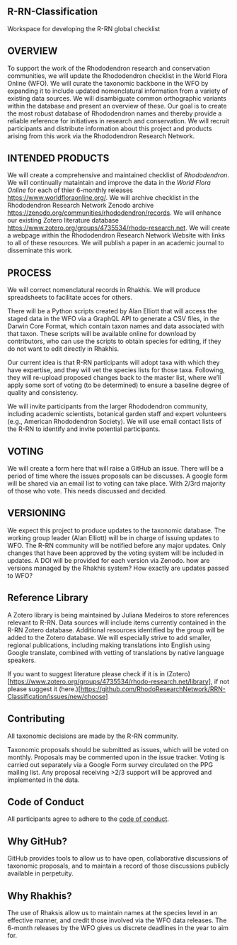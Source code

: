 ## R-RN-Classification
Workspace for developing the R-RN global checklist

## OVERVIEW

To support the work of the Rhododendron research and conservation communities, we will update the Rhododendron checklist in the World Flora Online (WFO). 
We will curate the taxonomic backbone in the WFO by expanding it to include updated nomenclatural information from a variety of existing data sources. 
We will disambiguate common orthographic variants within the database and present an overview of these.
Our goal is to create the most robust database of Rhododendron names and thereby provide a reliable reference for initiatives in research and conservation. 
We will recruit participants and distribute information about this project and products arising from this work via the Rhododendron Research Network.

## INTENDED PRODUCTS

We will create a comprehensive and maintained checklist of *_Rhododendron_*.
We will continually mataintain and improve the data in the *World Flora Online* for each of thier 6-monthly releases https://www.worldfloraonline.org/.
We will archive checklist in the Rhododendron Research Network Zenodo archive https://zenodo.org/communities/rhododendron/records.
We will enhance our existing Zotero literature database https://www.zotero.org/groups/4735534/rhodo-research.net. 
We will create a webpage within the Rhododendron Research Network Website with links to all of these resources. 
We will publish a paper in an academic journal to disseminate this work.

## PROCESS

We will correct nomenclatural records in Rhakhis.
We will produce spreadsheets to facilitate acces for others.

There will be a Python scripts created by Alan Elliott that will access the staged data in the WFO via a GraphQL API to generate a CSV files, in the Darwin Core Format, which contain taxon names and data associated with that taxon. These scripts will be available online for download by contributors, who can use the scripts to obtain species for editing, if they do not want to edit directly in Rhakhis. 

Our current idea is that R-RN participants will adopt taxa with which they have expertise, and they will vet the species lists for those taxa. 
Following, they will re-upload proposed changes back to the master list, where we’ll apply some sort of voting (to be determined) to ensure a baseline degree of quality and consistency.

We will invite participants from the larger Rhododendron community, including academic scientists, botanical garden staff and expert volunteers (e.g., American Rhododendron Society). We will use email contact lists of the R-RN to identify and invite potential participants.

## VOTING

We will create a form here that will raise a GitHub an issue. There will be a period of time where the issues proposals can be discusses. A google form will be shared via an email list to voting can take place. With 2/3rd majority of those who vote. This needs discussed and decided.

## VERSIONING
We expect this project to produce updates to the taxonomic database. The working group leader (Alan Elliott) will be in charge of issuing updates to WFO. The R-RN community will be notified before any major updates. Only changes that have been approved by the voting system will be included in updates. A DOI will be provided for each version via Zenodo. 
how are versions managed by the Rhakhis system? How exactly are updates passed to WFO? 

## Reference Library
A Zotero library is being maintained by Juliana Medeiros to store references relevant to R-RN. Data sources will include items currently contained in the R-RN Zotero database. Additional resources identified by the group will be added to the Zotero database. We will especially strive to add smaller, regional publications, including making translations into English using Google translate, combined with vetting of translations by native language speakers.

If you want to suggest literature please check if it is in (Zotero)[https://www.zotero.org/groups/4735534/rhodo-research.net/library], if not please suggest it (here.)[https://github.com/RhodoResearchNetwork/RRN-Classification/issues/new/choose]



## Contributing

All taxonomic decisions are made by the R-RN community.

Taxonomic proposals should be submitted as issues, which will be voted on monthly. Proposals may be commented upon in the issue tracker. Voting is carried out separately via a Google Form survey circulated on the PPG mailing list. Any proposal receiving >2/3 support will be approved and implemented in the data.


## Code of Conduct

All participants agree to adhere to the [code of conduct](docs/Code%20of%20Conduct.md).

## Why GitHub?

GitHub provides tools to allow us to have open, collaborative discussions of taxonomic proposals, and to maintain a record of those discussions publicly available in perpetuity.

## Why Rhakhis?

The use of Rhaksis allow us to maintain names at the species level in an effective manner, and credit those involved via the WFO data releases. The 6-month releases by the WFO gives us discrete deadlines in the year to aim for.
